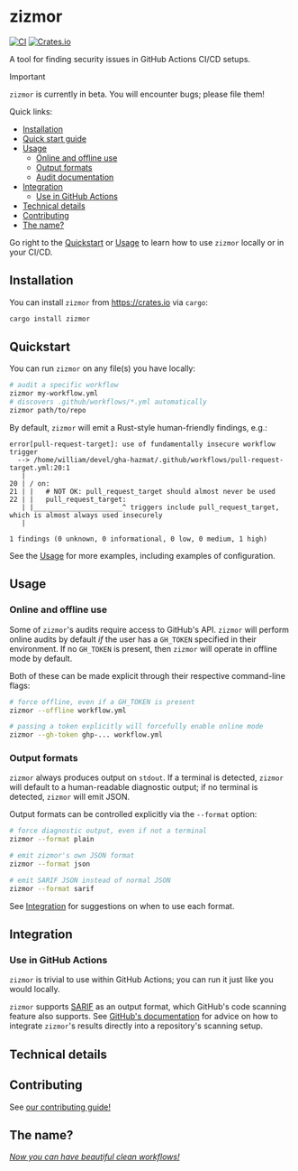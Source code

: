 # zizmor

[![CI](https://github.com/woodruffw/zizmor/actions/workflows/ci.yml/badge.svg)](https://github.com/woodruffw/zizmor/actions/workflows/ci.yml)
[![Crates.io](https://img.shields.io/crates/v/zizmor)](https://crates.io/crates/zizmor)

A tool for finding security issues in GitHub Actions CI/CD setups.

> [!IMPORTANT]
> `zizmor` is currently in beta. You will encounter bugs; please file them!

Quick links:

* [Installation](#installation)
* [Quick start guide](#quickstart)
* [Usage](#usage)
  * [Online and offline use](#online-and-offline-use)
  * [Output formats](#output-formats)
  * [Audit documentation](./docs/audit/)
* [Integration](#integration)
  * [Use in GitHub Actions](#use-in-github-actions)
* [Technical details](#technical-details)
* [Contributing](#contributing)
* [The name?](#the-name)

Go right to the [Quickstart](#quickstart) or [Usage](#usage) to learn
how to use `zizmor` locally or in your CI/CD.

## Installation

You can install `zizmor` from <https://crates.io> via `cargo`:

```bash
cargo install zizmor
```

## Quickstart

You can run `zizmor` on any file(s) you have locally:

```bash
# audit a specific workflow
zizmor my-workflow.yml
# discovers .github/workflows/*.yml automatically
zizmor path/to/repo
```

By default, `zizmor` will emit a Rust-style human-friendly findings, e.g.:

```console
error[pull-request-target]: use of fundamentally insecure workflow trigger
  --> /home/william/devel/gha-hazmat/.github/workflows/pull-request-target.yml:20:1
   |
20 | / on:
21 | |   # NOT OK: pull_request_target should almost never be used
22 | |   pull_request_target:
   | |______________________^ triggers include pull_request_target, which is almost always used insecurely
   |

1 findings (0 unknown, 0 informational, 0 low, 0 medium, 1 high)
```

See the [Usage](#usage) for more examples, including examples of configuration.

## Usage

### Online and offline use

Some of `zizmor`'s audits require access to GitHub's API. `zizmor` will perform
online audits by default *if* the user has a `GH_TOKEN` specified
in their environment. If no `GH_TOKEN` is present, then `zizmor` will operate
in offline mode by default.

Both of these can be made explicit through their respective command-line flags:

```bash
# force offline, even if a GH_TOKEN is present
zizmor --offline workflow.yml

# passing a token explicitly will forcefully enable online mode
zizmor --gh-token ghp-... workflow.yml
```

### Output formats

`zizmor` always produces output on `stdout`. If a terminal is detected,
`zizmor` will default to a human-readable diagnostic output; if no terminal
is detected, `zizmor` will emit JSON.

Output formats can be controlled explicitly via the `--format` option:

```bash
# force diagnostic output, even if not a terminal
zizmor --format plain

# emit zizmor's own JSON format
zizmor --format json

# emit SARIF JSON instead of normal JSON
zizmor --format sarif
```

See [Integration](#integration) for suggestions on when to use each format.

## Integration

### Use in GitHub Actions

`zizmor` is trivial to use within GitHub Actions; you can run it just like
you would locally.

`zizmor` supports [SARIF] as an output format, which GitHub's code scanning
feature also supports. See [GitHub's documentation] for advice on how to
integrate `zizmor`'s results directly into a repository's scanning setup.

[SARIF]: https://sarifweb.azurewebsites.net/

[GitHub's documentation]: https://docs.github.com/en/code-security/code-scanning/integrating-with-code-scanning/uploading-a-sarif-file-to-github

## Technical details

## Contributing

See [our contributing guide!](./CONTRIBUTING.md)

## The name?

*[Now you can have beautiful clean workflows!]*

[Now you can have beautiful clean workflows!]: https://www.youtube.com/watch?v=ol7rxFCvpy8

[roadmap]: https://github.com/woodruffw/zizmor/issues/1
